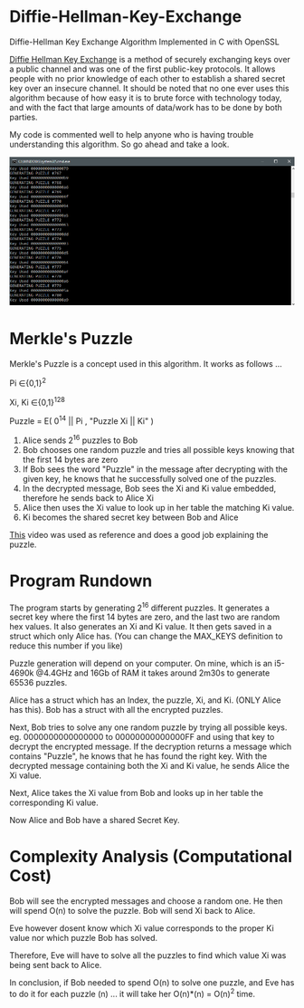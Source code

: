 # Diffie-Hellman-Key-Exchange
Diffie-Hellman Key Exchange Algorithm Implemented in C with OpenSSL

[Diffie Hellman Key Exchange](https://en.wikipedia.org/wiki/Diffie%E2%80%93Hellman_key_exchange) is a method of securely exchanging keys over a public channel and was one of the
first public-key protocols. It allows people with no prior knowledge of each other to establish a shared secret key over an insecure channel.
It should be noted that no one ever uses this algorithm because of how easy it is to brute force with technology today, and with the fact that 
large amounts of data/work has to be done by both parties.

My code is commented well to help anyone who is having trouble understanding this algorithm. So go ahead and take a look.

![](https://github.com/TroyFernandes/Diffie-Hellman-Key-Exchange/blob/master/Demo/demo.gif)

# Merkle's Puzzle

Merkle's Puzzle is a concept used in this algorithm. It works as follows ...

Pi ∈{0,1}<sup>2</sup>

Xi, Ki ∈{0,1}<sup>128</sup>

Puzzle = E( 0<sup>14</sup> || Pi , "Puzzle Xi || Ki" )

1) Alice sends 2<sup>16</sup> puzzles to Bob
2) Bob chooses one random puzzle and tries all possible keys knowing
   that the first 14 bytes are zero
3) If Bob sees the word "Puzzle" in the message after decrypting with the given key, he knows that he successfully solved
   one of the puzzles.
4) In the decrypted message, Bob sees the Xi and Ki value embedded, therefore he sends back to Alice Xi
5) Alice then uses the Xi value to look up in her table the matching Ki value.
6) Ki becomes the shared secret key between Bob and Alice

[This](https://www.youtube.com/watch?v=wRBkzEX-4Qo) video was used as reference and does a good job explaining the puzzle.

# Program Rundown

The program starts by generating 2<sup>16</sup> different puzzles. It generates a secret key where the first 14 bytes are zero, and the last two are random hex values. It also generates an Xi and Ki value. It then gets saved in a struct which only Alice has. (You can change the MAX_KEYS definition to reduce this number if you like)

Puzzle generation will depend on your computer. On mine, which is an i5-4690k @4.4GHz and 16Gb of RAM it takes around 2m30s to generate 65536 puzzles.

Alice has a struct which has an Index, the puzzle, Xi, and Ki. (ONLY Alice has this).
Bob has a struct with all the encrypted puzzles.

Next, Bob tries to solve any one random puzzle by trying all possible keys. eg. 0000000000000000 to 00000000000000FF and using that key to decrypt the encrypted message. If the decryption returns a message which contains "Puzzle", he knows that he has found the right key. With the decrypted message containing both the Xi and Ki value, he sends Alice the Xi value.

Next, Alice takes the Xi value from Bob and looks up in her table the corresponding Ki value.

Now Alice and Bob have a shared Secret Key.

# Complexity Analysis (Computational Cost)

Bob will see the encrypted messages and choose a random one. He then will spend O(n) to solve
the puzzle.
Bob will send Xi back to Alice.

Eve however dosent know which Xi value corresponds to the proper Ki value nor which puzzle Bob has solved.

Therefore, Eve will have to solve all the puzzles to find which value Xi was being sent back to Alice.

In conclusion, if Bob needed to spend O(n) to solve one puzzle, and Eve has to do it for each puzzle (n) ... it will take her O(n)*(n)
= O(n)<sup>2</sup> time.




